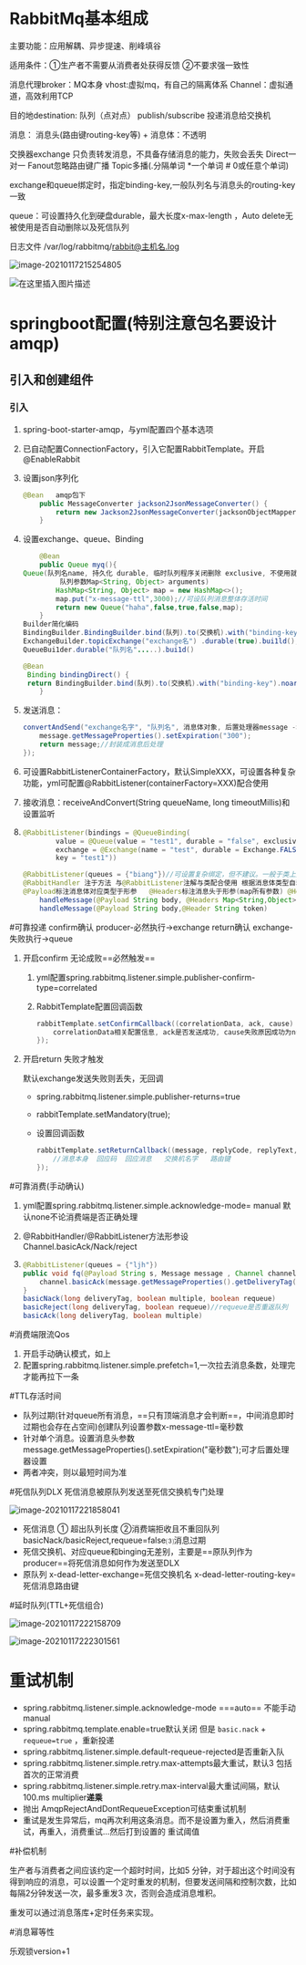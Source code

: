 # RabbitMq基本组成

主要功能：应用解耦、异步提速、削峰填谷

适用条件：①生产者不需要从消费者处获得反馈  ②不要求强一致性

消息代理broker：MQ本身     vhost:虚拟mq，有自己的隔离体系    Channel：虚拟通道，高效利用TCP

目的地destination:  队列（点对点）  publish/subscribe      投递消息给交换机

  消息：  消息头(路由键routing-key等)  +  消息体：不透明

交换器exchange   只负责转发消息，不具备存储消息的能力，失败会丢失     Direct一对一	  Fanout忽略路由键广播   Topic多播(.分隔单词  *一个单词   # 0或任意个单词)

exchange和queue绑定时，指定binding-key,一般队列名与消息头的routing-key一致

queue：可设置持久化到硬盘durable，最大长度x-max-length  ，Auto delete无被使用是否自动删除以及死信队列



日志文件 /var/log/rabbitmq/rabbit@主机名.log

![image-20210117215254805](E:\学习总结\spring系列\rabbit架构图.png)

![在这里插入图片描述](E:\学习总结\spring系列\rabbit结构图)

# springboot配置(特别注意包名要设计amqp)

## 引入和创建组件

### 引入

1. spring-boot-starter-amqp，与yml配置四个基本选项

2. 已自动配置ConnectionFactory，引入它配置RabbitTemplate。开启@EnableRabbit

3. 设置json序列化

   ```java
   @Bean   amqp包下
       public MessageConverter jackson2JsonMessageConverter() {
           return new Jackson2JsonMessageConverter(jacksonObjectMapper);
       }
   ```

4. 设置exchange、queue、Binding

   ```java
       @Bean
       public Queue myq(){
   Queue(队列名name, 持久化 durable, 临时队列程序关闭删除 exclusive, 不使用就删除autoDelete,
   			队列参数Map<String, Object> arguments)
           HashMap<String, Object> map = new HashMap<>();
           map.put("x-message-ttl",3000);//可设队列消息整体存活时间
           return new Queue("haha",false,true,false,map);
       }
   Builder简化编码
   BindingBuilder.BindingBuilder.bind(队列).to(交换机).with("binding-key");
   ExchangeBuilder.topicExchange("exchange名") .durable(true).bui1ld();
   QueueBui1der.durable("队列名".....).bui1d()
   
   @Bean
    Binding bindingDirect() {
    return BindingBuilder.bind(队列).to(交换机).with("binding-key").noargs();
       }
   
   ```

5. 发送消息：

   ```java
   convertAndSend("exchange名字", "队列名", 消息体对象, 后置处理器message -> {
       message.getMessageProperties().setExpiration("300");
       return message;//封装成消息后处理
   });
   ```

6. 可设置RabbitListenerContainerFactory，默认SimpleXXX，可设置各种复杂功能，yml可配置@RabbitListener(containerFactory=XXX)配合使用

7. 接收消息：receiveAndConvert(String queueName, long timeoutMillis)和设置监听

8. ```java
   @RabbitListener(bindings = @QueueBinding(
           value = @Queue(value = "test1", durable = "false", exclusive = "false", autoDelete = "false"),
           exchange = @Exchange(name = "test", durable = Exchange.FALSE),
           key = "test1"))
   
   @RabbitListener(queues = {"biang"})//可设置复杂绑定，但不建议。一般于类上监听队列名
   @RabbitHandler 注于方法 与@RabbitListener注解与类配合使用 根据消息体类型自动匹配对应处理方法
   @Payload标注消息体对应类型于形参   @Headers标注消息头于形参(map所有参数) @Heade rString类型的单个属性值
       handleMessage(@Payload String body, @Headers Map<String,Object> headers)
       handleMessage(@Payload String body,@Header String token)
   ```

#可靠投递      confirm确认   producer-必然执行->exchange    return确认  exchange-失败执行->queue

1. 开启confirm   无论成败==必然触发==

   1. yml配置spring.rabbitmq.listener.simple.publisher-confirm-type=correlated 

   2. RabbitTemplate配置回调函数

      ```java
      rabbitTemplate.setConfirmCallback((correlationData, ack, cause) -> {
          correlationData相关配置信息, ack是否发送成功, cause失败原因成功为null
      });
      ```

      

2. 开启return    失败才触发

   默认exchange发送失败则丢失，无回调

   - spring.rabbitmq.listener.simple.publisher-returns=true

   - rabbitTemplate.setMandatory(true);

   - 设置回调函数

     ```java
     rabbitTemplate.setReturnCallback((message, replyCode, replyText, exchange, routingKey) -> {
         //消息本身  回应码  回应消息   交换机名字   路由键
     });
     ```

#可靠消费(手动确认)

1. yml配置spring.rabbitmq.listener.simple.acknowledge-mode= manual  默认none不论消费端是否正确处理

2. @RabbitHandler/@RabbitListener方法形参设Channel.basicAck/Nack/reject

3. ```java
   @RabbitListener(queues = {"ljh"})
   public void fq(@Payload String s, Message message , Channel channel) throws IOException {              //投递号
       channel.basicAck(message.getMessageProperties().getDeliveryTag(),false);
   }
   basicNack(long deliveryTag, boolean multiple, boolean requeue)
   basicReject(long deliveryTag, boolean requeue)//requeue是否重返队列   只能回退单个消息
   basicAck(long deliveryTag, boolean multiple)
   ```

#消费端限流Qos

1. 开启手动确认模式，如上
2. 配置spring.rabbitmq.listener.simple.prefetch=1,一次拉去消息条数，处理完才能再拉下一条

#TTL存活时间

- 队列过期(针对queue所有消息，==只有顶端消息才会判断==，中间消息即时过期也会存在占空间)创建队列设置参数x-message-ttl=毫秒数
- 针对单个消息。设置消息头参数   message.getMessageProperties().setExpiration("毫秒数");可才后置处理器设置
- 两者冲突，则以最短时间为准

#死信队列DLX   死信消息被原队列发送至死信交换机专门处理

![image-20210117221858041](E:\学习总结\spring系列\死信交换机原理.png)

- 死信消息 ① 超出队列长度 ②消费端拒收且不重回队列 basicNack/basicReject,requeue=false⑶消息过期
- 死信交换机、对应queue和binging无差别，主要是==原队列作为producer==将死信消息如何作为发送至DLX
- 原队列 x-dead-letter-exchange=死信交换机名    x-dead-letter-routing-key=死信消息路由键

#延时队列(TTL+死信组合)

![image-20210117222158709](E:\学习总结\spring系列\延迟队列.png)

![image-20210117222301561](E:\学习总结\spring系列\延迟队列实现.png)

# 重试机制

- spring.rabbitmq.listener.simple.acknowledge-mode ===auto==  不能手动manual
- spring.rabbitmq.template.enable=true默认关闭 但是 `basic.nack` + `requeue=true` ，重新投递
- spring.rabbitmq.listener.simple.default-requeue-rejected是否重新入队
- spring.rabbitmq.listener.simple.retry.max-attempts最大重试，默认3  包括首次的正常消费
- spring.rabbitmq.listener.simple.retry.max-interval最大重试间隔，默认100.ms    multiplier**递乘**
- 抛出 AmqpRejectAndDontRequeueException可结束重试机制
- 重试是发生异常后，mq再次利用这条消息。而不是设置为重入，然后消费重试，再重入，消费重试...然后打到设置的 重试阈值

#补偿机制

生产者与消费者之间应该约定一个超时时间，比如5 分钟，对于超出这个时间没有得到响应的消息，可以设置一个定时重发的机制，但要发送间隔和控制次数，比如每隔2分钟发送一次，最多重发3 次，否则会造成消息堆积。

重发可以通过消息落库+定时任务来实现。

#消息幂等性

乐观锁version+1